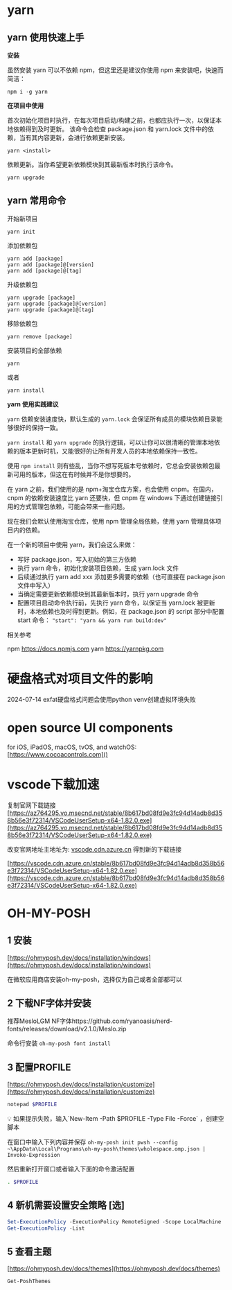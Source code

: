 # yarn

## yarn 使用快速上手

**安装**

虽然安装 yarn 可以不依赖 npm，但这里还是建议你使用 npm 来安装吧，快速而简洁：

```
npm i -g yarn
```

**在项目中使用**

首次初始化项目时执行，在每次项目启动/构建之前，也都应执行一次，以保证本地依赖得到及时更新。 该命令会检查 package.json 和 yarn.lock 文件中的依赖，当有其内容更新，会进行依赖更新安装。

```
yarn <install>
```

依赖更新。当你希望更新依赖模块到其最新版本时执行该命令。

```
yarn upgrade
```

## yarn 常用命令

开始新项目

```
yarn init
```

添加依赖包

```
yarn add [package]
yarn add [package]@[version]
yarn add [package]@[tag]
```

升级依赖包

```
yarn upgrade [package]
yarn upgrade [package]@[version]
yarn upgrade [package]@[tag]
```

移除依赖包

```
yarn remove [package]
```

安装项目的全部依赖

```
yarn
```

或者

```
yarn install
```

**yarn 使用实践建议**

`yarn` 依赖安装速度快，默认生成的 `yarn.lock` 会保证所有成员的模块依赖目录能够很好的保持一致。

`yarn install` 和 `yarn upgrade` 的执行逻辑，可以让你可以很清晰的管理本地依赖的版本更新时机，又能很好的让所有开发人员的本地依赖保持一致性。

使用 `npm install` 则有些乱，当你不想写死版本号依赖时，它总会安装依赖包最新可用的版本，但这在有时候并不是你想要的。

在 yarn 之前，我们使用的是 npm+淘宝仓库方案，也会使用 cnpm。在国内，cnpm 的依赖安装速度比 yarn 还要快，但 cnpm 在 windows 下通过创建链接引用的方式管理包依赖，可能会带来一些问题。

现在我们会默认使用淘宝仓库，使用 npm 管理全局依赖，使用 yarn 管理具体项目内的依赖。

在一个新的项目中使用 yarn，我们会这么来做：

- 写好 package.json，写入初始的第三方依赖
- 执行 yarn 命令，初始化安装项目依赖，生成 yarn.lock 文件
- 后续通过执行 yarn add xxx 添加更多需要的依赖（也可直接在 package.json 文件中写入）
- 当确定需要更新依赖模块到其最新版本时，执行 yarn upgrade 命令
- 配置项目启动命令执行前，先执行 yarn 命令，以保证当 yarn.lock 被更新时，本地依赖也及时得到更新。例如，在 package.json 的 script 部分中配置 start 命令： `"start": "yarn && yarn run build:dev"`

相关参考

npm https://docs.npmjs.com yarn https://yarnpkg.com

# 硬盘格式对项目文件的影响

2024-07-14 exfat硬盘格式问题会使用python venv创建虚拟环境失败

# open source UI components

for iOS, iPadOS, macOS, tvOS, and watchOS: [https://www.cocoacontrols.com]()

# vscode下载加速

复制官网下载链接[https://az764295.vo.msecnd.net/stable/8b617bd08fd9e3fc94d14adb8d358b56e3f72314/VSCodeUserSetup-x64-1.82.0.exe](https://az764295.vo.msecnd.net/stable/8b617bd08fd9e3fc94d14adb8d358b56e3f72314/VSCodeUserSetup-x64-1.82.0.exe)

改变官网地址主地址为:   [vscode.cdn.azure.cn](http://vscode.cdn.azure.cn/) 得到新的下载链接

[https://vscode.cdn.azure.cn/stable/8b617bd08fd9e3fc94d14adb8d358b56e3f72314/VSCodeUserSetup-x64-1.82.0.exe](https://vscode.cdn.azure.cn/stable/8b617bd08fd9e3fc94d14adb8d358b56e3f72314/VSCodeUserSetup-x64-1.82.0.exe)

# OH-MY-POSH

## 1 安装

[https://ohmyposh.dev/docs/installation/windows](https://ohmyposh.dev/docs/installation/windows)

在微软应用商店安装oh-my-posh，选择仅为自己或者全部都可以

## 2 下载NF字体并安装

推荐MesloLGM NF字体https://github.com/ryanoasis/nerd-fonts/releases/download/v2.1.0/Meslo.zip

命令行安装 `oh-my-posh font install`

## 3 配置PROFILE

[https://ohmyposh.dev/docs/installation/customize](https://ohmyposh.dev/docs/installation/customize)

```powershell
notepad $PROFILE
```

<aside>
💡 如果提示失败，输入`New-Item -Path $PROFILE -Type File -Force` ，创建空脚本

</aside>

在窗口中输入下列内容并保存 `oh-my-posh init pwsh --config ~\AppData\Local\Programs\oh-my-posh\themes\wholespace.omp.json | Invoke-Expression`

然后重新打开窗口或者输入下面的命令激活配置

```bash
. $PROFILE
```

## 4 新机需要设置安全策略 [选]

```powershell
Set-ExecutionPolicy -ExecutionPolicy RemoteSigned -Scope LocalMachine
Get-ExecutionPolicy -List
```

## 5 查看主题

[https://ohmyposh.dev/docs/themes](https://ohmyposh.dev/docs/themes)

```powershell
Get-PoshThemes
```
